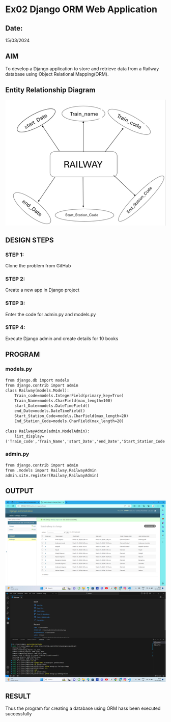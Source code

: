 # Ex02 Django ORM Web Application
## Date: 
15/03/2024
## AIM
To develop a Django application to store and retrieve data from a Railway database using Object Relational Mapping(ORM).

## Entity Relationship Diagram
 ![1](ERdia.png)

## DESIGN STEPS

### STEP 1:
Clone the problem from GitHub

### STEP 2:
Create a new app in Django project

### STEP 3:
Enter the code for admin.py and models.py

### STEP 4:
Execute Django admin and create details for 10 books

## PROGRAM
### models.py
~~~
from django.db import models
from django.contrib import admin
class Railway(models.Model):
    Train_code=models.IntegerField(primary_key=True)
    Train_Name=models.CharField(max_length=100)
    start_Date=models.DateTimeField()
    end_Date=models.DateTimeField()
    Start_Station_Code=models.CharField(max_length=20)
    End_Station_Code=models.CharField(max_length=20)
    
class RailwayAdmin(admin.ModelAdmin):
    list_display=('Train_code','Train_Name','start_Date','end_Date','Start_Station_Code','End_Station_Code')
~~~
### admin.py
~~~
from django.contrib import admin
from .models import Railway,RailwayAdmin
admin.site.register(Railway,RailwayAdmin)
~~~
## OUTPUT
![alt text](OUTPUT.png)
![alt text](<Screenshot 2024-03-15 095152.png>)


## RESULT
Thus the program for creating a database using ORM hass been executed successfully
